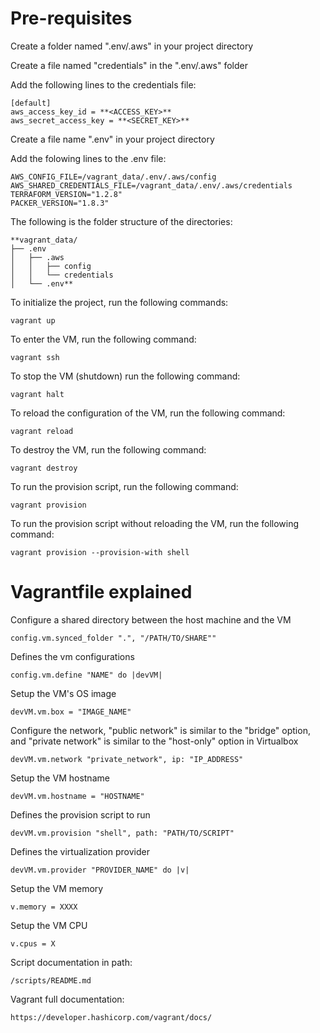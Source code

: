 # Pre-requisites

Create a folder named ".env/.aws" in your project directory

Create a file named "credentials" in the ".env/.aws" folder

Add the following lines to the credentials file:

~~~
[default]
aws_access_key_id = **<ACCESS_KEY>**
aws_secret_access_key = **<SECRET_KEY>**
~~~

Create a file name ".env" in your project directory

Add the folowing lines to the .env file:

~~~
AWS_CONFIG_FILE=/vagrant_data/.env/.aws/config
AWS_SHARED_CREDENTIALS_FILE=/vagrant_data/.env/.aws/credentials
TERRAFORM_VERSION="1.2.8"
PACKER_VERSION="1.8.3"
~~~

The following is the folder structure of the directories:

~~~
**vagrant_data/
├── .env
│   ├── .aws
│   │   ├── config
│   │   └── credentials
│   └── .env**
~~~

To initialize the project, run the following commands:

```vagrant up```

To enter the VM, run the following command:

```vagrant ssh```

To stop the VM (shutdown) run the following command:

```vagrant halt```

To reload the configuration of the VM, run the following command:

```vagrant reload```

To destroy the VM, run the following command:

```vagrant destroy```

To run the provision script, run the following command:

```vagrant provision```

To run the provision script without reloading the VM, run the following command:

```vagrant provision --provision-with shell```

# Vagrantfile explained

Configure a shared directory between the host machine and the VM

```config.vm.synced_folder ".", "/PATH/TO/SHARE""```

Defines the vm configurations

```config.vm.define "NAME" do |devVM|```

Setup the VM's OS image

```devVM.vm.box = "IMAGE_NAME"```

Configure the network, "public network" is similar to the "bridge" option, and "private network" is similar to the "host-only" option in Virtualbox

```devVM.vm.network "private_network", ip: "IP_ADDRESS"```

Setup the VM hostname

```devVM.vm.hostname = "HOSTNAME"```

Defines the provision script to run

```devVM.vm.provision "shell", path: "PATH/TO/SCRIPT"```

Defines the virtualization provider

```devVM.vm.provider "PROVIDER_NAME" do |v|```

Setup the VM memory

```v.memory = XXXX```

Setup the VM CPU

```v.cpus = X```

Script documentation in path:

```/scripts/README.md```

Vagrant full documentation:

```https://developer.hashicorp.com/vagrant/docs/```
